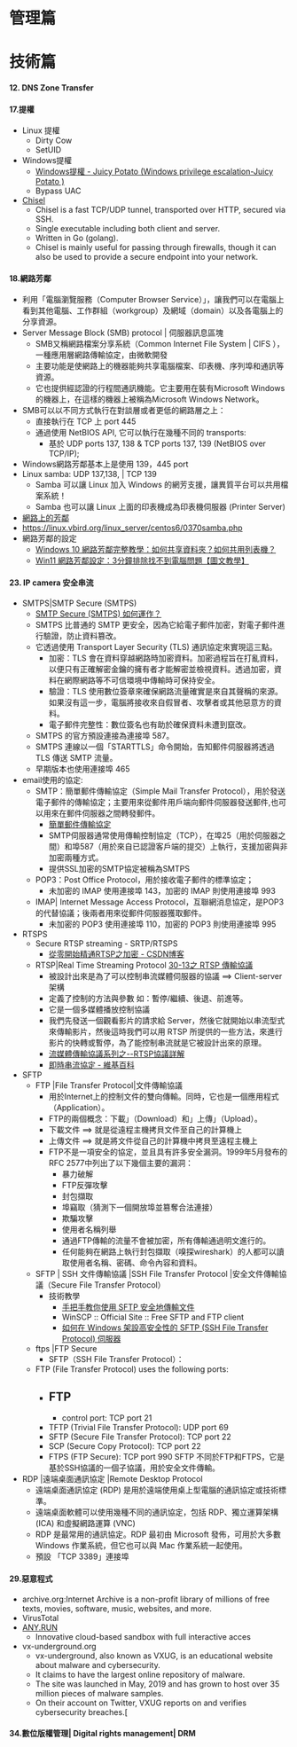 # 管理篇

# 技術篇

#### 12. DNS Zone Transfer
#### 17.提權
- Linux 提權
  - Dirty Cow
  - SetUID 
- Windows提權
  - [Windows提權 - Juicy Potato (Windows privilege escalation-Juicy Potato )](https://ithelp.ithome.com.tw/articles/10334049)
  - Bypass UAC
- [Chisel](https://github.com/jpillora/chisel)
  - Chisel is a fast TCP/UDP tunnel, transported over HTTP, secured via SSH.
  - Single executable including both client and server.
  - Written in Go (golang).
  - Chisel is mainly useful for passing through firewalls, though it can also be used to provide a secure endpoint into your network. 
#### 18.網路芳鄰
- 利用「電腦瀏覽服務（Computer Browser Service）」，讓我們可以在電腦上看到其他電腦、工作群組（workgroup）及網域（domain）以及各電腦上的分享資源。
- Server Message Block (SMB) protocol | 伺服器訊息區塊
  - SMB又稱網路檔案分享系統（Common Internet File System | CIFS ），一種應用層網路傳輸協定，由微軟開發
  - 主要功能是使網路上的機器能夠共享電腦檔案、印表機、序列埠和通訊等資源。
  - 它也提供經認證的行程間通訊機能。它主要用在裝有Microsoft Windows的機器上，在這樣的機器上被稱為Microsoft Windows Network。
- SMB可以以不同方式執行在對談層或者更低的網路層之上：
  - 直接執行在 TCP 上 port 445
  - 通過使用 NetBIOS API, 它可以執行在幾種不同的 transports:
    - 基於 UDP ports 137, 138 & TCP ports 137, 139 (NetBIOS over TCP/IP);
- Windows網路芳鄰基本上是使用 139，445 port
- Linux samba: UDP 137,138,  | TCP 139
  - Samba 可以讓 Linux 加入 Windows 的網芳支援，讓異質平台可以共用檔案系統！
  - Samba 也可以讓 Linux 上面的印表機成為印表機伺服器 (Printer Server) 
- [網路上的芳鄰](https://zh.wikipedia.org/zh-tw/%E7%B6%B2%E8%B7%AF%E4%B8%8A%E7%9A%84%E8%8A%B3%E9%84%B0)
- https://linux.vbird.org/linux_server/centos6/0370samba.php
- 網路芳鄰的設定
  - [Windows 10 網路芳鄰完整教學：如何共享資料夾？如何共用列表機？](https://kkplay3c.net/win10-smb/)
  - [Win11 網路芳鄰設定：3分鐘排除找不到電腦問題【圖文教學】](https://kkplay3c.net/win11-network-neighborhood-settings/)
#### 23. IP camera 安全串流
- SMTPS|SMTP Secure (SMTPS)
  - [SMTP Secure (SMTPS) 如何運作？](https://www.cloudflare.com/zh-tw/learning/email-security/smtp-port-25-587/)
  - SMTPS 比普通的 SMTP 更安全，因為它給電子郵件加密，對電子郵件進行驗證，防止資料篡改。
  - 它透過使用 Transport Layer Security (TLS) 通訊協定來實現這三點。
    - 加密：TLS 會在資料穿越網路時加密資料。加密過程旨在打亂資料，以便只有正確解密金鑰的擁有者才能解密並檢視資料。透過加密，資料在網際網路等不可信環境中傳輸時可保持安全。
    - 驗證：TLS 使用數位簽章來確保網路流量確實是來自其聲稱的來源。如果沒有這一步，電腦將接收來自假冒者、攻擊者或其他惡意方的資料。
    - 電子郵件完整性：數位簽名也有助於確保資料未遭到竄改。
  - SMTPS 的官方預設連接為連接埠 587。
  - SMTPS 連線以一個「STARTTLS」命令開始，告知郵件伺服器將透過 TLS 傳送 SMTP 流量。
  - 早期版本也使用連接埠 465
- email使用的協定:
  - SMTP：簡單郵件傳輸協定（Simple Mail Transfer Protocol），用於發送電子郵件的傳輸協定；主要用來從郵件用戶端向郵件伺服器發送郵件,也可以用來在郵件伺服器之間轉發郵件。
    - [簡單郵件傳輸協定](https://zh.wikipedia.org/zh-tw/%E7%AE%80%E5%8D%95%E9%82%AE%E4%BB%B6%E4%BC%A0%E8%BE%93%E5%8D%8F%E8%AE%AE)
    - SMTP伺服器通常使用傳輸控制協定（TCP），在埠25（用於伺服器之間）和埠587（用於來自已認證客戶端的提交）上執行，支援加密與非加密兩種方式。
    - 提供SSL加密的SMTP協定被稱為SMTPS
  - POP3：Post Office Protocol，用於接收電子郵件的標準協定；
    - 未加密的 IMAP 使用連接埠 143，加密的 IMAP 則使用連接埠 993 
  - IMAP| Internet Message Access Protocol，互聯網消息協定，是POP3的代替協議；後兩者用來從郵件伺服器獲取郵件。
    - 未加密的 POP3 使用連接埠 110，加密的 POP3 則使用連接埠 995 
- RTSPS
  - Secure RTSP streaming - SRTP/RTSPS
    - [從零開始精通RTSP之加密 - CSDN博客](https://blog.csdn.net/hope_wisdom/article/details/138939858) 
  - RTSP|Real Time Streaming Protocol [30-13之 RTSP 傳輸協議](https://ithelp.ithome.com.tw/articles/10205976)
    - 被設計出來是為了可以控制串流媒體伺服器的協議  ==> Client-server架構
    - 定義了控制的方法與參數 如：暫停/繼續、後退、前進等。
    - 它是一個多媒體播放控制協議
    - 我們先發送一個觀看影片的請求給 Server，然後它就開始以串流型式來傳輸影片，然後這時我們可以用 RTSP 所提供的一些方法，來進行影片的快轉或暫停，為了能控制串流就是它被設計出來的原理。
    - [流媒體傳輸協議系列之--RTSP協議詳解](https://www.itread01.com/articles/1476115529.html)
    - [即時串流協定 - 維基百科](https://zh.wikipedia.org/zh-tw/%E5%8D%B3%E6%99%82%E4%B8%B2%E6%B5%81%E5%8D%94%E5%AE%9A)
- SFTP
  - FTP |File Transfer Protocol|文件傳輸協議
    - 用於Internet上的控制文件的雙向傳輸。同時，它也是一個應用程式（Application）。
    - FTP的兩個概念：下載」（Download）和」上傳」（Upload）。
    - 下載文件  ==> 就是從遠程主機拷貝文件至自己的計算機上
    - 上傳文件  ==> 就是將文件從自己的計算機中拷貝至遠程主機上
    - FTP不是一項安全的協定，並且具有許多安全漏洞。1999年5月發布的RFC 2577中列出了以下幾個主要的漏洞：
      - 暴力破解
      - FTP反彈攻擊
      - 封包擷取
      - 埠竊取（猜測下一個開放埠並篡奪合法連接）
      - 欺騙攻擊
      - 使用者名稱列舉
      - 通過FTP傳輸的流量不會被加密，所有傳輸通過明文進行的。
      - 任何能夠在網路上執行封包擷取（嗅探wireshark）的人都可以讀取使用者名稱、密碼、命令內容和資料。
  - SFTP | SSH 文件傳輸協議 |SSH File Transfer Protocol |安全文件傳輸協議（Secure File Transfer Protocol）
    - 技術教學
      - [手把手教你使用 SFTP 安全地傳輸文件]()
      - WinSCP :: Official Site :: Free SFTP and FTP client
      - [如何在 Windows 架設高安全性的 SFTP (SSH File Transfer Protocol) 伺服器](https://blog.miniasp.com/post/2021/12/12/Enhanced-Security-for-SFTP-SSH-File-Transfer-Protocol-on-Windows)
  - ftps |FTP Secure
    - SFTP（SSH File Transfer Protocol）：
  - FTP (File Transfer Protocol) uses the following ports:
    - FTP
      - 
      - control port: TCP port 21
    - TFTP (Trivial File Transfer Protocol): UDP port 69
    - SFTP (Secure File Transfer Protocol): TCP port 22
    - SCP (Secure Copy Protocol): TCP port 22
    - FTPS (FTP Secure): TCP port 990
SFTP 不同於FTP和FTPS，它是基於SSH協議的一個子協議，用於安全文件傳輸。 
- RDP |遠端桌面通訊協定 |Remote Desktop Protocol
  - 遠端桌面通訊協定 (RDP) 是用於遠端使用桌上型電腦的通訊協定或技術標準。
  - 遠端桌面軟體可以使用幾種不同的通訊協定，包括 RDP、獨立運算架構 (ICA) 和虛擬網路運算 (VNC)
  - RDP 是最常用的通訊協定。RDP 最初由 Microsoft 發佈，可用於大多數 Windows 作業系統，但它也可以與 Mac 作業系統一起使用。
  - 預設 「TCP 3389」連接埠

#### 29.惡意程式
- archive.org:Internet Archive is a non-profit library of millions of free texts, movies, software, music, websites, and more.
- VirusTotal
- [ANY.RUN](https://any.run/)
  - Innovative cloud-based sandbox with full interactive acces 
- vx-underground.org
  - vx-underground, also known as VXUG, is an educational website about malware and cybersecurity.
  - It claims to have the largest online repository of malware.
  - The site was launched in May, 2019 and has grown to host over 35 million pieces of malware samples.
  - On their account on Twitter, VXUG reports on and verifies cybersecurity breaches.[ 

#### 34.數位版權管理| Digital rights management| DRM
